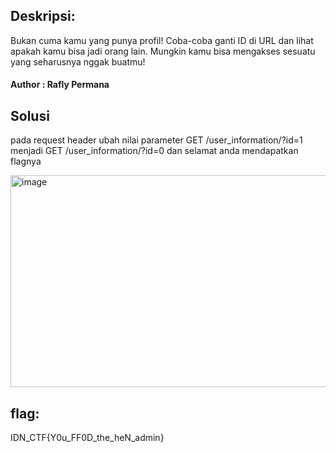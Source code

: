 ## Deskripsi:
Bukan cuma kamu yang punya profil! Coba-coba ganti ID di URL dan lihat apakah kamu bisa jadi orang lain. Mungkin kamu bisa mengakses sesuatu yang seharusnya nggak buatmu!

#### Author : Rafly Permana

## Solusi
pada request header ubah nilai parameter GET /user_information/?id=1 menjadi GET /user_information/?id=0 dan selamat anda mendapatkan flagnya

<img width="602" height="339" alt="image" src="https://github.com/user-attachments/assets/9db293e0-9d59-4036-874a-d82048a739e6" />

## flag:
IDN_CTF{Y0u_FF0D_the_heN_admin}
